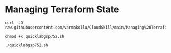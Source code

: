 # Managing Terraform State


```
curl -LO raw.githubusercontent.com/varmakollu/CloudSkill/main/Managing%20Terraform%20State/quicklabgsp752.sh

chmod +x quicklabgsp752.sh

./quicklabgsp752.sh

```

